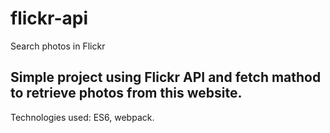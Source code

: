 # flickr-api
Search photos in Flickr

## Simple project using Flickr API and fetch mathod to retrieve photos from this website.

Technologies used: ES6, webpack.
